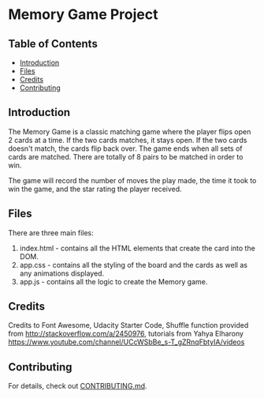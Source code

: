 # Memory Game Project

## Table of Contents

* [Introduction](#introduction)
* [Files](#files)
* [Credits](#credits)
* [Contributing](#contributing)

## Introduction

The Memory Game is a classic matching game where the player flips open 2 cards at a time. If the two cards matches, it stays open. If the two cards doesn't match, the cards flip back over. The game ends when all sets of cards are matched. There are totally of 8 pairs to be matched in order to win.

The game will record the number of moves the play made, the time it took to win the game, and the star rating the player received.

## Files

There are three main files:
1. index.html - contains all the HTML elements that create the card into the DOM.
2. app.css - contains all the styling of the board and the cards as well as any animations displayed.
3. app.js - contains all the logic to create the Memory game.

## Credits

Credits to Font Awesome, Udacity Starter Code, Shuffle function provided from http://stackoverflow.com/a/2450976, tutorials from Yahya Elharony https://www.youtube.com/channel/UCcWSbBe_s-T_gZRnqFbtyIA/videos

## Contributing

For details, check out [CONTRIBUTING.md](CONTRIBUTING.md).
